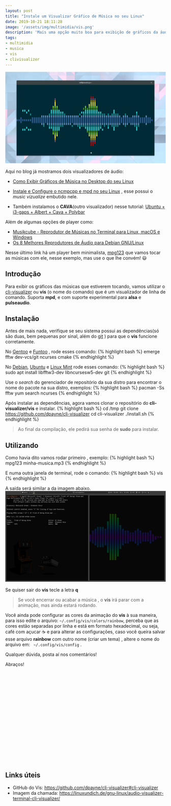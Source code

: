 ```yaml
---
layout: post
title: "Instale um Visualizar Gráfico de Música no seu Linux"
date: 2019-10-21 18:11:28
image: '/assets/img/multimidia/vis.png'
description: 'Mais uma opção muito boa para exibição de gráficos da áudio. 🎼️'
tags:
- multimidia
- musica
- vis
- clivisualizer
---
```


![Instale um Visualizar Gráfico de Música no seu Linux](/assets/img/multimidia/vis.png)

Aqui no blog já mostramos dois visualizadores de áudio:
+ [Como Exibir Gráficos de Música no Desktop do seu Linux](https://terminalroot.com.br/2019/06/como-exibir-graficos-de-musica-no-desktop-do-seu-linux.html)
+ [Instale e Configure o ncmpcpp e mpd no seu Linux](https://terminalroot.com.br/2019/07/instale-e-configurar-o-ncmpcpp-e-mpd-no-seu-linux.html) , esse possui o *music vizualize* embutido nele.

+ Também instalamos o **CAVA**(outro visualizador) nesse tutorial: [Ubuntu + i3-gaps + Albert + Cava + Polybar](https://terminalroot.com.br/2019/01/ubuntu-i3gaps-albert-cava-polybar.html)

Além de algumas opções de player como:
+ [Musikcube - Reprodutor de Músicas no Terminal para Linux, macOS e Windows](https://terminalroot.com.br/2019/10/musikcube-um-otimo-reprodutor-de-musicas-no-terminal-para-linux-macos-e-windows.html)
+ [Os 8 Melhores Reprodutores de Áudio para Debian GNU/Linux](https://terminalroot.com.br/2016/05/os-8-melhores-reprodutores-de-audio.html)

Nesse último link há um player bem minimalista, [mpg123](https://terminalroot.com.br/2016/05/os-8-melhores-reprodutores-de-audio.html#3---mpg123) que vamos tocar as músicas com ele, nesse exemplo, mas use o que lhe convém! 😃

<!-- RETANGULO LARGO -->
<script async src="https://pagead2.googlesyndication.com/pagead/js/adsbygoogle.js"></script>
<!-- Informat -->
<ins class="adsbygoogle"
style="display:block"
data-ad-client="ca-pub-2838251107855362"
data-ad-slot="2327980059"
data-ad-format="auto"
data-full-width-responsive="true"></ins>
<script>
(adsbygoogle = window.adsbygoogle || []).push({});
</script>

## Introdução

Para exibir os gráficos das músicas que estiverem tocando, vamos utilizar o [cli-visualizer](https://github.com/dpayne/cli-visualizer) ou **vis** (o nome do comando) que é um visualizador de linha de comando. Suporta **mpd**, e com suporte experimental para **alsa** e **pulseaudio**.

## Instalação

Antes de mais nada, verifique se seu sistema possui as dependências(só são duas, bem pequenas por sinal, além do [git](https://terminalroot.com.br/git) ) para que o **vis** funcione corretamente. 

No [Gentoo](https://terminalroot.com.br/2017/05/como-instalar-o-gentoo.html) e [Funtoo](https://terminalroot.com.br/2018/10/como-instalar-o-funtoo-pelo-ubuntu-ou-linux-mint.html) , rode esses comando:
{% highlight bash %}
emerge fftw dev-vcs/git ncurses cmake
{% endhighlight %}

No [Debian](https://terminalroot.com.br/2016/05/conheca-o-devuan-um-debian-sem-systehtml.html), [Ubuntu](https://terminalroot.com.br/2019/10/remaster-ubuntu-buntuwm-linux.html) e [Linux Mint](https://terminalroot.com.br/2019/07/como-customizar-seu-linux-mint-com-i3-polybar-rofi.html) rode esses comando:
{% highlight bash %}
sudo apt install libfftw3-dev libncursesw5-dev git
{% endhighlight %}

Use o *search* do gerenciador de repositório da sua distro para encontrar o nome do pacote na sua distro, exemplos:
{% highlight bash %}
pacman -Ss fftw
yum search ncurses
{% endhighlight %}

Após instalar as dependências, agora vamos clonar o repositório do **cli-visualizer/vis** e instalar.
{% highlight bash %}
cd /tmp
git clone https://github.com/dpayne/cli-visualizer
cd cli-visualizer
./install.sh
{% endhighlight %}
> Ao final da compilação, ele pedirá sua senha de **sudo** para instalar.

<!-- RETANGULO LARGO 2 -->
<script async src="//pagead2.googlesyndication.com/pagead/js/adsbygoogle.js"></script>
<ins class="adsbygoogle"
style="display:block; text-align:center;"
data-ad-layout="in-article"
data-ad-format="fluid"
data-ad-client="ca-pub-2838251107855362"
data-ad-slot="8549252987"></ins>
<script>
(adsbygoogle = window.adsbygoogle || []).push({});
</script>

## Utilizando

Como havia dito vamos rodar primeiro , exemplo:
{% highlight bash %}
mpg123 minha-musica.mp3
{% endhighlight %}

E numa outra janela de terminal, rode o comando:
{% highlight bash %}
vis
{% endhighlight %}

A saída será similar a da imagem abaixo.
![Instale um Visualizar Gráfico de Música no seu Linux](/assets/img/multimidia/vis.jpg)


Se quiser sair do **vis** tecle a letra **q**
> Se você encerrar ou acabar a música , o **vis** irá parar com a animação, mas ainda estará rodando.

Você ainda pode configurar as cores da animação do **vis** à sua maneira, para isso edite o arquivo: `~/.config/vis/colors/rainbow`, perceba que as cores estão separadas por linha e está em formato hexadecimal, ou seja, café com açucar ☕ e para alterar as configurações, caso você queira salvar esse arquivo **rainbow** com outro nome (criar um tema) , altere o nome do arquivo em: ` ~/.config/vis/config` .

Qualquer dúvida, posta aí nos comentários!

Abraços!

<!-- QUADRADO -->
<script async src="//pagead2.googlesyndication.com/pagead/js/adsbygoogle.js"></script>
<ins class="adsbygoogle"
style="display:inline-block;width:336px;height:280px"
data-ad-client="ca-pub-2838251107855362"
data-ad-slot="5351066970"></ins>
<script>
(adsbygoogle = window.adsbygoogle || []).push({});
</script>

## Links úteis
+ GitHub do Vis: <https://github.com/dpayne/cli-visualizer#cli-visualizer>
+ Imagem da chamada: <https://linuxundich.de/gnu-linux/audio-visualizer-terminal-cli-visualizer/>
    
